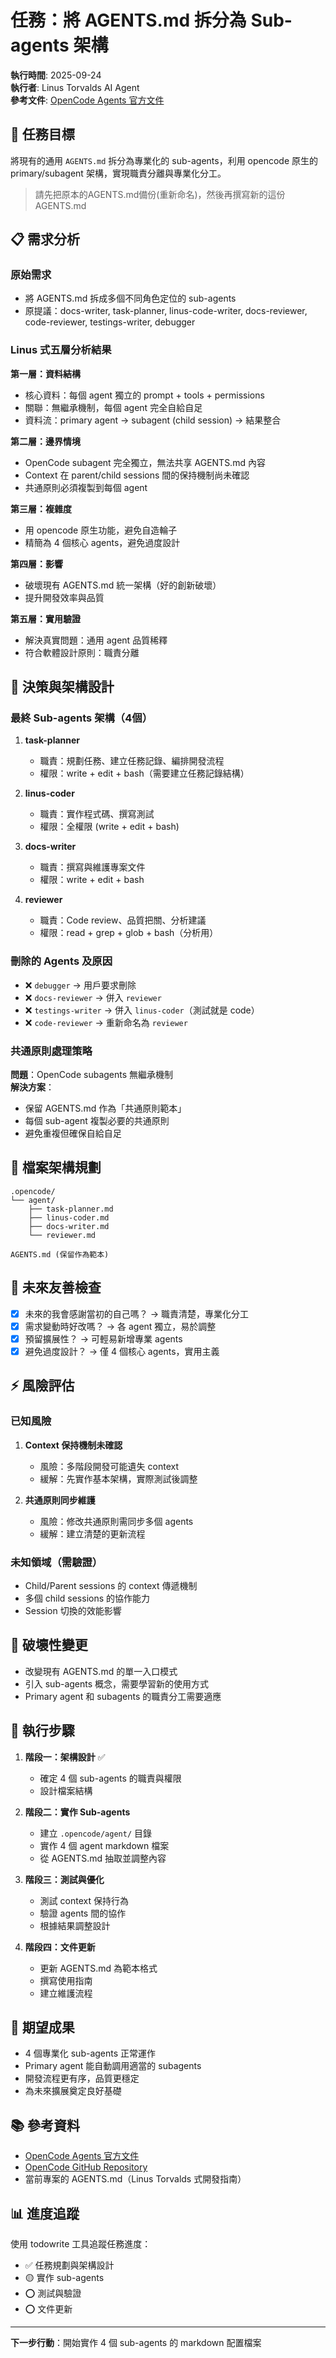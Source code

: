 # 任務：將 AGENTS.md 拆分為 Sub-agents 架構

**執行時間**: 2025-09-24  
**執行者**: Linus Torvalds AI Agent  
**參考文件**: [OpenCode Agents 官方文件](https://opencode.ai/docs/agents/)

## 🎯 任務目標

將現有的通用 `AGENTS.md` 拆分為專業化的 sub-agents，利用 opencode 原生的 primary/subagent 架構，實現職責分離與專業化分工。

> 請先把原本的AGENTS.md備份(重新命名)，然後再撰寫新的這份AGENTS.md

## 📋 需求分析

### 原始需求

- 將 AGENTS.md 拆成多個不同角色定位的 sub-agents
- 原提議：docs-writer, task-planner, linus-code-writer, docs-reviewer, code-reviewer, testings-writer, debugger

### Linus 式五層分析結果

**第一層：資料結構**

- 核心資料：每個 agent 獨立的 prompt + tools + permissions
- 關聯：無繼承機制，每個 agent 完全自給自足
- 資料流：primary agent → subagent (child session) → 結果整合

**第二層：邊界情境**  

- OpenCode subagent 完全獨立，無法共享 AGENTS.md 內容
- Context 在 parent/child sessions 間的保持機制尚未確認
- 共通原則必須複製到每個 agent

**第三層：複雜度**

- 用 opencode 原生功能，避免自造輪子
- 精簡為 4 個核心 agents，避免過度設計

**第四層：影響**

- 破壞現有 AGENTS.md 統一架構（好的創新破壞）
- 提升開發效率與品質

**第五層：實用驗證**

- 解決真實問題：通用 agent 品質稀釋
- 符合軟體設計原則：職責分離

## 🔨 決策與架構設計

### 最終 Sub-agents 架構（4個）

1. **task-planner**
   - 職責：規劃任務、建立任務記錄、編排開發流程
   - 權限：write + edit + bash（需要建立任務記錄結構）

2. **linus-coder**
   - 職責：實作程式碼、撰寫測試
   - 權限：全權限 (write + edit + bash)

3. **docs-writer**
   - 職責：撰寫與維護專案文件
   - 權限：write + edit + bash

4. **reviewer**
   - 職責：Code review、品質把關、分析建議
   - 權限：read + grep + glob + bash（分析用）

### 刪除的 Agents 及原因

- ❌ `debugger` → 用戶要求刪除
- ❌ `docs-reviewer` → 併入 `reviewer`
- ❌ `testings-writer` → 併入 `linus-coder`（測試就是 code）
- ❌ `code-reviewer` → 重新命名為 `reviewer`

### 共通原則處理策略

**問題**：OpenCode subagents 無繼承機制  
**解決方案**：

- 保留 AGENTS.md 作為「共通原則範本」
- 每個 sub-agent 複製必要的共通原則
- 避免重複但確保自給自足

## 📁 檔案架構規劃

```
.opencode/
└── agent/
    ├── task-planner.md
    ├── linus-coder.md 
    ├── docs-writer.md
    └── reviewer.md

AGENTS.md (保留作為範本)
```

## 🔬 未來友善檢查

- [x] 未來的我會感謝當初的自己嗎？ → 職責清楚，專業化分工
- [x] 需求變動時好改嗎？ → 各 agent 獨立，易於調整
- [x] 預留擴展性？ → 可輕易新增專業 agents
- [x] 避免過度設計？ → 僅 4 個核心 agents，實用主義

## ⚡ 風險評估

### 已知風險

1. **Context 保持機制未確認**
   - 風險：多階段開發可能遺失 context
   - 緩解：先實作基本架構，實際測試後調整

2. **共通原則同步維護**
   - 風險：修改共通原則需同步多個 agents
   - 緩解：建立清楚的更新流程

### 未知領域（需驗證）

- Child/Parent sessions 的 context 傳遞機制
- 多個 child sessions 的協作能力
- Session 切換的效能影響

## 🚨 破壞性變更

- 改變現有 AGENTS.md 的單一入口模式
- 引入 sub-agents 概念，需要學習新的使用方式
- Primary agent 和 subagents 的職責分工需要適應

## 📝 執行步驟

1. **階段一：架構設計** ✅
   - 確定 4 個 sub-agents 的職責與權限
   - 設計檔案結構

2. **階段二：實作 Sub-agents**
   - 建立 `.opencode/agent/` 目錄
   - 實作 4 個 agent markdown 檔案
   - 從 AGENTS.md 抽取並調整內容

3. **階段三：測試與優化**
   - 測試 context 保持行為
   - 驗證 agents 間的協作
   - 根據結果調整設計

4. **階段四：文件更新**
   - 更新 AGENTS.md 為範本格式  
   - 撰寫使用指南
   - 建立維護流程

## 🎯 期望成果

- 4 個專業化 sub-agents 正常運作
- Primary agent 能自動調用適當的 subagents
- 開發流程更有序，品質更穩定
- 為未來擴展奠定良好基礎

## 📚 參考資料

- [OpenCode Agents 官方文件](https://opencode.ai/docs/agents/)
- [OpenCode GitHub Repository](https://github.com/sst/opencode)
- 當前專案的 AGENTS.md（Linus Torvalds 式開發指南）

## 📊 進度追蹤

使用 todowrite 工具追蹤任務進度：

- ✅ 任務規劃與架構設計
- 🟡 實作 sub-agents
- ⭕ 測試與驗證
- ⭕ 文件更新

---

**下一步行動**：開始實作 4 個 sub-agents 的 markdown 配置檔案
